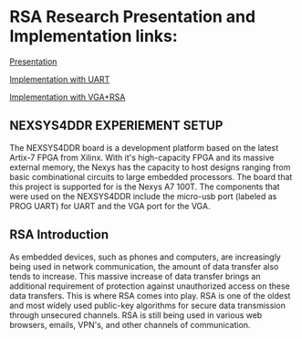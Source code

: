 # RSA Research Presentation and Implementation links: 

[Presentation](https://www.youtube.com/watch?v=8S-ygIxDwUU&feature=youtu.be)

[Implementation with UART](https://www.youtube.com/watch?v=NgoimC99_kA)

[Implementation with VGA+RSA](https://www.youtube.com/watch?v=Zuuj7DJVnwg )



## NEXSYS4DDR EXPERIEMENT SETUP

The NEXSYS4DDR board is a development platform based on the latest Artix-7 FPGA from Xilinx. With it's high-capacity FPGA and its massive external memory, the Nexys has the capacity to host designs ranging from basic combinational circuits to large embedded processors. The board that this project is supported for is the Nexys A7 100T. The components that were used on the NEXSYS4DDR include the micro-usb port (labeled as PROG UART) for UART and the VGA port for the VGA.

## RSA Introduction 

As embedded devices, such as phones and computers, are increasingly being used in network communication,  the amount of data transfer also tends to increase. This massive increase of data transfer brings an additional requirement of protection against unauthorized access on these data transfers. This is where RSA comes into play. RSA is one of the oldest and most widely used public-key algorithms for secure data transmission through unsecured channels. RSA is still being used in various web browsers, emails, VPN's, and other channels of communication. 

